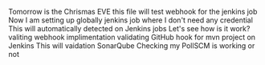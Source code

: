 Tomorrow is the Chrismas EVE
this file will test webhook for the jenkins job
Now I am setting up globally jenkins job where I don't need any credential
This will automatically detected on Jenkins jobs
Let's see  how is it work?
valiting webhook implimentation
validating GitHub hook for mvn project on Jenkins
This will vaidation SonarQube 
Checking my PollSCM is working or not
